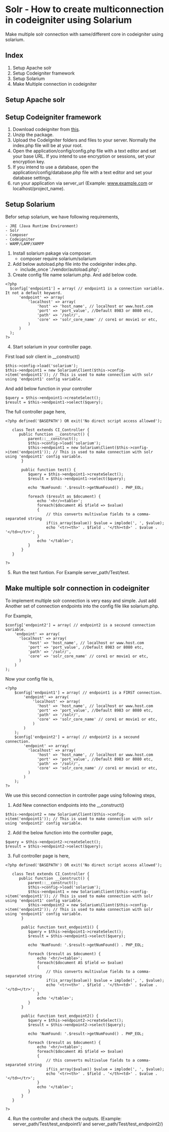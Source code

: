 # Solr - How to create multiconnection in codeigniter using Solarium

Make multiple solr connection with same/different core in codeigniter using solarium.

## Index

1. Setup Apache solr
2. Setup Codeigniter framework
3. Setup Solarium
4. Make Multiple connection in codeigniter

## Setup Apache solr

## Setup Codeigniter framework

1. Download codeigniter from [this](https://codeload.github.com/bcit-ci/CodeIgniter/zip/3.1.10).
2. Unzip the package.
3. Upload the CodeIgniter folders and files to your server. Normally the index.php file will be at your root.
4. Open the application/config/config.php file with a text editor and set your base URL. If you intend to use encryption or sessions, set your encryption key.
5. If you intend to use a database, open the application/config/database.php file with a text editor and set your database settings.
6. run your application via server_url (Example: www.example.com or localhost/project_name).

## Setup Solarium

Befor setup solarium, we have following requirements,

```
- JRE (Java Runtime Environment)
- Solr
- Composer
- Codeigniter
- WAMP/LAMP/XAMPP
```
1. Install solarium pakage via composer.
      - composer require solarium/solarium
2. Add below autoload.php file into the codeigniter index.php.
      - include_once './vendor/autoload.php';
3. Create config file name solarium.php. And add below code.
```
<?php
  $config['endpoint1'] = array( // endpoint1 is a connection variable. It not a default keyword.
      'endpoint' => array(
          'localhost' => array(
              'host' => 'host_name', // localhost or www.host.com
              'port' => 'port_value', //Default 8983 or 8080 etc,
              'path' => '/solr/',
              'core' => 'solr_core_name' // core1 or movie1 or etc,
          )
      )
  );
?>
```
4. Start solarium in your controller page.

  First load solr client in __construct()
  ```
$this->config->load('solarium');
$this->endpoint1 = new Solarium\Client($this->config->item('endpoint1')); // This is used to make connection with solr using 'endpoint1' config variable.
  ```
  
  And add below function in your controller
  
  ```
$query = $this->endpoint1->createSelect();
$result = $this->endpoint1->select($query);
  ```
  
  The full controller page here,
  
  ```
  <?php defined('BASEPATH') OR exit('No direct script access allowed');
  
     class Test extends CI_Controller {
        public function __construct() {
            parent::__construct();
            $this->config->load('solarium');
            $this->endpoint1 = new Solarium\Client($this->config->item('endpoint1')); // This is used to make connection with solr using 'endpoint1' config variable.
         }

         public function test() {
            $query = $this->endpoint1->createSelect();
            $result = $this->endpoint1->select($query);

            echo 'NumFound: '.$result->getNumFound() . PHP_EOL;

            foreach ($result as $document) {
                echo '<hr/><table>';
                foreach($document AS $field => $value)
                {
                    // this converts multivalue fields to a comma-separated string
                    if(is_array($value)) $value = implode(', ', $value);
                    echo '<tr><th>' . $field . '</th><td>' . $value . '</td></tr>';
                }
                echo '</table>';
            }
         }
     }

  ?>
  ```
5. Run the test funtion. For Example server_path/Test/test.

## Make multiple solr connection in codeigniter

To implement multiple solr connection is very easy and simple. Just add Another set of connection endpoints into the config file like solarium.php.

For Example,
```
$config['endpoint2'] = array( // endpoint2 is a secound connection variable.
    'endpoint' => array(
      'localhost' => array(
          'host' => 'host_name', // localhost or www.host.com
          'port' => 'port_value', //Default 8983 or 8080 etc,
          'path' => '/solr/',
          'core' => 'solr_core_name' // core1 or movie1 or etc,
      )
    )
);
```
Now your config file is,
```
<?php
    $config['endpoint1'] = array( // endpoint1 is a FIRST connection.
        'endpoint' => array(
            'localhost' => array(
              'host' => 'host_name', // localhost or www.host.com
              'port' => 'port_value', //Default 8983 or 8080 etc,
              'path' => '/solr/',
              'core' => 'solr_core_name' // core1 or movie1 or etc,
            )
        )
    );
    $config['endpoint2'] = array( // endpoint2 is a secound connection.
        'endpoint' => array(
          'localhost' => array(
              'host' => 'host_name', // localhost or www.host.com
              'port' => 'port_value', //Default 8983 or 8080 etc,
              'path' => '/solr/',
              'core' => 'solr_core_name' // core1 or movie1 or etc,
          )
        )
    );
?>
```

We use this second connection in controller page using following steps,

1. Add New connection endpoints into the __construct()
```
$this->endpoint2 = new Solarium\Client($this->config->item('endpoint1')); // This is used to make connection with solr using 'endpoint2' config variable.
```
2. Add the below function into the controller page,
  ```
$query = $this->endpoint2->createSelect();
$result = $this->endpoint2->select($query);
  ```
3. Full controller page is here,
  ```
  <?php defined('BASEPATH') OR exit('No direct script access allowed');
  
     class Test extends CI_Controller {
        public function __construct() {
            parent::__construct();
            $this->config->load('solarium');
            $this->endpoint1 = new Solarium\Client($this->config->item('endpoint1')); // This is used to make connection with solr using 'endpoint1' config variable.
            $this->endpoint2 = new Solarium\Client($this->config->item('endpoint2')); // This is used to make connection with solr using 'endpoint1' config variable.
         }

         public function test_endpoint1() {
            $query = $this->endpoint1->createSelect();
            $result = $this->endpoint1->select($query);

            echo 'NumFound: '.$result->getNumFound() . PHP_EOL;

            foreach ($result as $document) {
                echo '<hr/><table>';
                foreach($document AS $field => $value)
                {
                    // this converts multivalue fields to a comma-separated string
                    if(is_array($value)) $value = implode(', ', $value);
                    echo '<tr><th>' . $field . '</th><td>' . $value . '</td></tr>';
                }
                echo '</table>';
            }
         }
         
         public function test_endpoint2() {
            $query = $this->endpoint2->createSelect();
            $result = $this->endpoint2->select($query);

            echo 'NumFound: '.$result->getNumFound() . PHP_EOL;

            foreach ($result as $document) {
                echo '<hr/><table>';
                foreach($document AS $field => $value)
                {
                    // this converts multivalue fields to a comma-separated string
                    if(is_array($value)) $value = implode(', ', $value);
                    echo '<tr><th>' . $field . '</th><td>' . $value . '</td></tr>';
                }
                echo '</table>';
            }
         }
     }

  ?>
  ```
4. Run the controller and check the outputs. (Example: server_path/Test/test_endpoint1/ and server_path/Test/test_endpoint2/)

